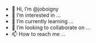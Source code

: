 - 👋 Hi, I’m @joboigny
- 👀 I’m interested in ...
- 🌱 I’m currently learning ...
- 💞️ I’m looking to collaborate on ...
- 📫 How to reach me ...

<!---
joboigny/joboigny is a ✨ special ✨ repository because its `README.md` (this file) appears on your GitHub profile.
You can click the Preview link to take a look at your changes.
--->
